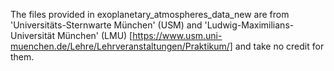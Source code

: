The files provided in exoplanetary_atmospheres_data_new are from 'Universitäts-Sternwarte München' (USM) and 'Ludwig-Maximilians-Universität München' (LMU) [https://www.usm.uni-muenchen.de/Lehre/Lehrveranstaltungen/Praktikum/] and take no credit for them.

